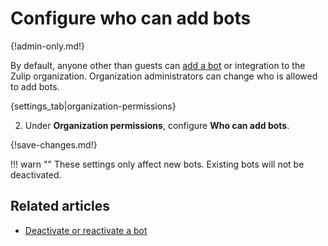 # Configure who can add bots

{!admin-only.md!}

By default, anyone other than guests can [add a bot](/help/add-a-bot-or-integration) or
integration to the Zulip organization. Organization administrators can
change who is allowed to add bots.

{settings_tab|organization-permissions}

2. Under **Organization permissions**, configure **Who can add bots**.

{!save-changes.md!}

!!! warn ""
    These settings only affect new bots. Existing bots will not be
    deactivated.

## Related articles

* [Deactivate or reactivate a bot](/help/deactivate-or-reactivate-a-bot)
